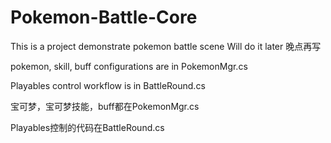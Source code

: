 # Pokemon-Battle-Core
This is a project demonstrate pokemon battle scene
Will do it later
晚点再写



pokemon, skill, buff configurations are in PokemonMgr.cs

Playables control workflow is in BattleRound.cs



宝可梦，宝可梦技能，buff都在PokemonMgr.cs

Playables控制的代码在BattleRound.cs
